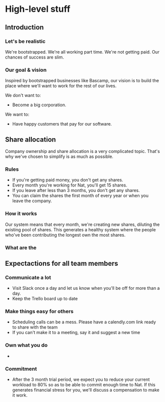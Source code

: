 

# High-level stuff
## Introduction
### Let's be realistic
We're bootstrapped. We're all working part time. We're not getting paid. Our chances of success are slim. 

### Our goal & vision
Inspired by bootstrapped businesses like Bascamp, our vision is to build the place where we'll want to work for the rest of our lives. 

We don't want to: 
- Become a big corporation.

We want to: 
- Have happy customers that pay for our software.

## Share allocation
Company ownership and share allocation is a very complicated topic. That's why we've chosen to simplify is as much as possible. 

### Rules
- If you're getting paid money, you don't get any shares. 
- Every month you're working for Nat, you'll get 15 shares. 
- If you leave after less than 3 months, you don't get any shares. 
- You can claim the shares the first month of every year or when you leave the company. 

### How it works
Our system means that every month, we're creating new shares, diluting the existing pool of shares. This generates a healthy system where the people who've been contributing the longest own the most shares. 

### What are the 

## Expectactions for all team members
### Communicate a lot
- Visit Slack once a day and let us know when you'll be off for more than a day.
- Keep the Trello board up to date


### Make things easy for others
- Scheduling calls can be a mess. Please have a calendly.com link ready to share with the team
- If you can't make it to a meeting, say it and suggest a new time

### Own what you do
- 

### Commitment
- After the 3 month trial period, we expect you to reduce your current workload to 80% so as to be able to commit enough time to Nat. If this generates financial stress for you, we'll discuss a compensation to make it work. 

<!--stackedit_data:
eyJoaXN0b3J5IjpbMTIyMDU0MDA4MiwxMTE1MTM0NTE1LDg1Mj
E5MjkzNF19
-->